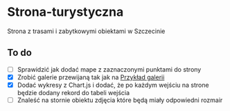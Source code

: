 # Strona-turystyczna
Strona z trasami i zabytkowymi obiektami w Szczecinie


## To do
- [ ] Sprawidzić jak dodać mape z zaznaczonymi punktami do strony
- [x] Zrobić galerie przewijaną tak jak na <a href="https://szlakmodernizmu.pl/baza-obiektow/dom-bankowy/">Przykład galerii</a>
- [x] Dodać wykresy z Chart.js i dodać, że po każdym wejściu na strone będzie dodany rekord do tabeli wejścia 
- [ ] Znaleść na stornie obiektu zdjęcia które będą miały odpowiedni rozmair 
